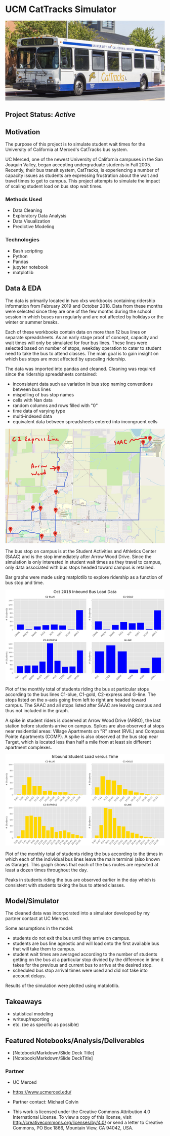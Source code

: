 # UCM CatTracks Simulator 

![](https://github.com/nlt-python/UCM_CatTracks_Simulator/blob/master/cattracks.png)


## Project Status: *Active*

## Motivation
The purpose of this project is to simulate student wait times for the University of California at Merced's CatTracks bus system.

UC Merced, one of the newest University of California campuses in the San Joaquin Valley, began accepting undergraduate students in Fall 2005. Recently, their bus transit system, CatTracks, is experiencing a number of capacity issues as students are expressing frustration about the wait and travel times to get to campus. This project attempts to simulate the impact of scaling student load on bus stop wait times.


### Methods Used
* Data Cleaning
* Exploratory Data Analysis
* Data Visualization
* Predictive Modeling


### Technologies
* Bash scripting
* Python
* Pandas
* jupyter notebook
* matplotlib


## Data & EDA
The data is primarily located in two xlxs workbooks containing ridership information from February 2019 and October 2018. Data from these months were selected since they are one of the few months during the school session in which buses run regularly and are not affected by holidays or the winter or summer breaks.

Each of these workbooks contain data on more than 12 bus lines on separate spreadsheets. As an early stage proof of concept, capacity and wait times will only be simulated for four bus lines. These lines were selected based on number of stops, weekday operation to cater to student need to take the bus to attend classes. The main goal is to gain insight on which bus stops are most affected by upscaling ridership.
  

The data was imported into pandas and cleaned. Cleaning was required since the ridership spreadsheets contained:
- inconsistent data such as variation in bus stop naming conventions between bus lines
- mispelling of bus stop names
- cells with Nan data
- random columns and rows filled with "0"
- time data of varying type
- multi-indexed data
- equivalent data between spreadsheets entered into incongruent cells


![Map of C2 Express Line (adapted from UC Merced)](https://github.com/nlt-python/UCM_CatTracks_Simulator/blob/master/Inked_c2_map.jpg)

The bus stop on campus is at the Student Activities and Athletics Center (SAAC) and is the stop immediately after Arrow Wood Drive. Since the simulation is only interested in student wait times as they travel to campus, only data associated with bus stops headed toward campus is retained.


Bar graphs were made using matplotlib to explore ridership as a function of bus stop and time.

![October 2018 bus load data](https://github.com/nlt-python/UCM_CatTracks_Simulator/blob/master/Oct-2018-plot.png)

Plot of the monthly total of students riding the bus at particular stops according to the bus lines C1-blue, C1-gold, C2-express and G-line. The stops listed on the x-axis going from left to right are headed toward campus. The SAAC and all stops listed after SAAC are leaving campus and thus not included in the graph.

A spike in student riders is observed at Arrow Wood Drive (ARRO), the last station before students arrive on campus. Spikes are also observed at stops near residential areas: Village Apartments on "R" street (RVIL) and Compass Pointe Apartments (COMP). A spike is also observed at the bus stop near Target, which is located less than half a mile from at least six different apartment complexes.

![February 2019 bus load data](https://github.com/nlt-python/UCM_CatTracks_Simulator/blob/master/Oct-2018-time.png)

Plot of the monthly total of students riding the bus according to the times in which each of the individual bus lines leave the main terminal (also known as Garage). This graph shows that each of the bus routes are repeated at least a dozen times throughout the day.

Peaks in students riding the bus are observed earlier in the day which is consistent with students taking the bus to attend classes.


## Model/Simulator

The cleaned data was incorporated into a simulator developed by my partner contact at UC Merced.

Some assumptions in the model:
- students do not exit the bus until they arrive on campus.
- students are bus line agnostic and will load onto the first available bus that will take them to campus.
- student wait times are averaged according to the number of students getting on the bus at a particular stop divided by the difference in time it takes for the previous and current bus to arrive at the desired stop.
- scheduled bus stop arrival times were used and did not take into account delays.

Results of the simulation were plotted using matplotlib.


## Takeaways

- statistical modeling
- writeup/reporting
- etc. (be as specific as possible)



## Featured Notebooks/Analysis/Deliverables
* [Notebook/Markdown/Slide Deck Title]
* [Notebook/Markdown/Slide DeckTitle]



### Partner
* UC Merced
* https://www.ucmerced.edu/
* Partner contact: Michael Colvin

* This work is licensed under the Creative Commons Attribution 4.0 International License. To view a copy of this license, visit http://creativecommons.org/licenses/by/4.0/ or send a letter to Creative Commons, PO Box 1866, Mountain View, CA 94042, USA. 

